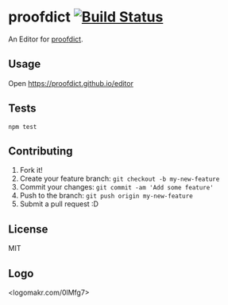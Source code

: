 # proofdict [![Build Status](https://travis-ci.org/proofdict/proofdict.github.io.svg?branch=master)](https://travis-ci.org/proofdict/proofdict.github.io)

An Editor for [proofdict](https://proofdict.github.io/proofdict/ "proofdict").

## Usage

Open <https://proofdict.github.io/editor>

## Tests

    npm test

## Contributing

1. Fork it!
2. Create your feature branch: `git checkout -b my-new-feature`
3. Commit your changes: `git commit -am 'Add some feature'`
4. Push to the branch: `git push origin my-new-feature`
5. Submit a pull request :D

## License

MIT

## Logo


<logomakr.com/0lMfg7>